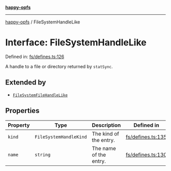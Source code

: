 [**happy-opfs**](../README.md)

***

[happy-opfs](../README.md) / FileSystemHandleLike

# Interface: FileSystemHandleLike

Defined in: [fs/defines.ts:126](https://github.com/JiangJie/happy-opfs/blob/7d6f4902eef2f34868c7991f5501261a1d1ff67a/src/fs/defines.ts#L126)

A handle to a file or directory returned by `statSync`.

## Extended by

- [`FileSystemFileHandleLike`](FileSystemFileHandleLike.md)

## Properties

| Property | Type | Description | Defined in |
| ------ | ------ | ------ | ------ |
| <a id="kind"></a> `kind` | `FileSystemHandleKind` | The kind of the entry. | [fs/defines.ts:135](https://github.com/JiangJie/happy-opfs/blob/7d6f4902eef2f34868c7991f5501261a1d1ff67a/src/fs/defines.ts#L135) |
| <a id="name"></a> `name` | `string` | The name of the entry. | [fs/defines.ts:130](https://github.com/JiangJie/happy-opfs/blob/7d6f4902eef2f34868c7991f5501261a1d1ff67a/src/fs/defines.ts#L130) |
